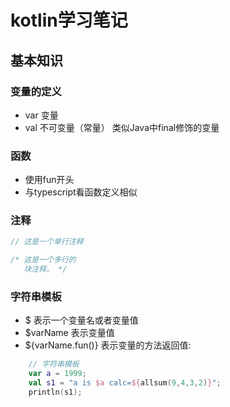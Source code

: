 # kotlin学习笔记
## 基本知识
### 变量的定义
- var 变量
- val 不可变量（常量） 类似Java中final修饰的变量
### 函数
- 使用fun开头
- 与typescript看函数定义相似
### 注释
```kotlin
// 这是一个单行注释

/* 这是一个多行的
   块注释。 */
```
### 字符串模板
- $ 表示一个变量名或者变量值
- $varName 表示变量值
- ${varName.fun()} 表示变量的方法返回值:
```kotlin
    // 字符串模板
    var a = 1999;
    val s1 = "a is $a calc=${allsum(9,4,3,2)}";
    println(s1);
```